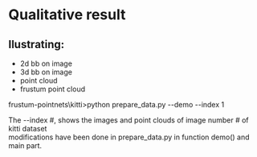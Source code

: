 # Qualitative result  
  
## Ilustrating:  
- 2d bb on image  
- 3d bb on image  
- point cloud  
- frustum point cloud  

frustum-pointnets\kitti>python prepare_data.py --demo --index 1  
  
The --index #, shows the images and point clouds of image number # of kitti dataset  
modifications have been done in prepare_data.py in function demo() and main part.  
